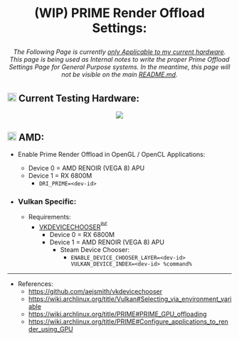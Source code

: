 # <p align=center>(WIP) PRIME Render Offload Settings:
###### <p align=center> The Following Page is currently <u>only Applicable to my current hardware</u>. This page is being used as Internal notes to write the proper Prime Offload Settings Page for General Purpose systems. In the meantime, this page will not be visible on the main [README.md](spongeyperson/arch-dotfiles/README.md).


## <img src="https://user-images.githubusercontent.com/28176188/192112809-e2564eee-f9a6-4504-8d13-a56d58b268f3.svg" width="20" height="20"> Current Testing Hardware:
<p align=center><img src="https://user-images.githubusercontent.com/28176188/192112487-b5c15ca1-9600-4fba-b113-fb439ba4de87.png"></p>

## <img src="https://user-images.githubusercontent.com/28176188/142365376-270d160f-33c3-4012-a3d9-541ab65bfdb6.png" width="20" height="20"> **AMD**:

- Enable Prime Render Offload in OpenGL / OpenCL Applications:
    - Device 0 = AMD RENOIR (VEGA 8) APU
    - Device 1 = RX 6800M
      - ```DRI_PRIME=<dev-id>```

- ### Vulkan Specific:
  - Requirements:
    - [VKDEVICECHOOSER](https://github.com/aejsmith/vkdevicechooser)<sup><sup>[aur](https://aur.archlinux.org/packages/vkdevicechooser)</sup></sup>
        - Device 0 = RX 6800M
        - Device 1 = AMD RENOIR (VEGA 8) APU
          - Steam Device Chooser:
            - ```ENABLE_DEVICE_CHOOSER_LAYER=<dev-id> VULKAN_DEVICE_INDEX=<dev-id> %command%```
---

- References:
    - https://github.com/aejsmith/vkdevicechooser
    - https://wiki.archlinux.org/title/Vulkan#Selecting_via_environment_variable
    - https://wiki.archlinux.org/title/PRIME#PRIME_GPU_offloading
    - https://wiki.archlinux.org/title/PRIME#Configure_applications_to_render_using_GPU